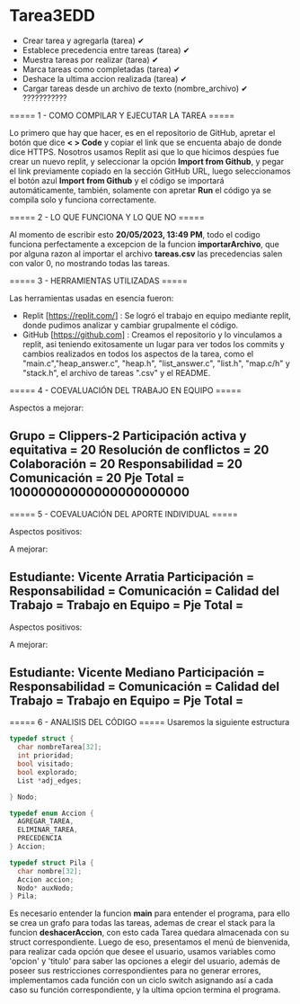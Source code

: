 # Tarea3EDD

- Crear tarea y agregarla (tarea) ✔
- Establece precedencia entre tareas (tarea) ✔
- Muestra tareas por realizar (tarea) ✔
- Marca tareas como completadas (tarea) ✔
- Deshace la ultima accion realizada (tarea) ✔
- Cargar tareas desde un archivo de texto (nombre_archivo) ✔ ???????????

===== 1 - COMO COMPILAR Y EJECUTAR LA TAREA =====

Lo primero que hay que hacer, es en el repositorio de GitHub, apretar el botón que dice **< > Code** y copiar el link que se encuenta abajo de donde dice HTTPS. Nosotros usamos Replit asi que lo que hicimos despúes fue crear un nuevo replit, y seleccionar la opción **Import from Github**, y pegar el link previamente copiado en la sección GitHub URL, luego seleccionamos el botón azul **Import from Github** y el código se importará automáticamente, también, solamente con apretar **Run** el código ya se compila solo y funciona correctamente.

===== 2 - LO QUE FUNCIONA Y LO QUE NO =====
  
Al momento de escribir esto **20/05/2023, 13:49 PM**, todo el codigo funciona perfectamente a excepcion de la funcion **importarArchivo**, que por alguna razon al importar el archivo **tareas.csv** las precedencias salen con valor 0, no mostrando todas las tareas.

===== 3 - HERRAMIENTAS UTILIZADAS =====

Las herramientas usadas en esencia fueron:

- Replit [https://replit.com/] : Se logró el trabajo en equipo mediante replit, donde pudimos analizar y cambiar grupalmente el código.
- GitHub [https://github.com] : Creamos el repositorio y lo vinculamos a replit, asi teniendo exitosamente un lugar para ver todos los commits y cambios realizados en todos los aspectos de la tarea, como el "main.c","heap_answer.c", "heap.h", "list_answer.c", "list.h", "map.c/h" y "stack.h", el archivo de tareas ".csv" y el README.


===== 4 - COEVALUACIÓN DEL TRABAJO EN EQUIPO =====

Aspectos a mejorar: 

Grupo = Clippers-2
  Participación activa y equitativa = 20
  Resolución de conflictos = 20
  Colaboración = 20
  Responsabilidad = 20
  Comunicación = 20
  Pje Total = 10000000000000000000000
----------------------------------------
  
===== 5 - COEVALUACIÓN DEL APORTE INDIVIDUAL =====


Aspectos positivos: 

A mejorar: 

Estudiante: Vicente Arratia
  Participación = 
  Responsabilidad = 
  Comunicación = 
  Calidad del Trabajo = 
  Trabajo en Equipo = 
  Pje Total = 
------------------------------

Aspectos positivos: 

A mejorar: 

Estudiante: Vicente Mediano
  Participación = 
  Responsabilidad = 
  Comunicación = 
  Calidad del Trabajo = 
  Trabajo en Equipo = 
  Pje Total = 
------------------------------


===== 6 - ANALISIS DEL CÓDIGO =====
Usaremos la siguiente estructura

````c
typedef struct {
  char nombreTarea[32];
  int prioridad;
  bool visitado;
  bool explorado;
  List *adj_edges;

} Nodo;

typedef enum Accion {
  AGREGAR_TAREA,
  ELIMINAR_TAREA,
  PRECEDENCIA
} Accion;

typedef struct Pila {
  char nombre[32];
  Accion accion;
  Nodo* auxNodo;
} Pila;
````
Es necesario entender la funcion **main** para entender el programa, para ello se crea un grafo para todas las tareas, ademas de crear el stack para la funcion **deshacerAccion**, con esto cada Tarea quedara almacenada con su struct correspondiente.
Luego de eso, presentamos el menú de bienvenida, para realizar cada opción que desee el usuario, usamos variables como 'opcion' y 'titulo' para saber las opciones a elegir del usuario, además de poseer sus restricciones correspondientes para no generar errores, implementamos cada función con un ciclo switch asignando así a cada caso su función correspondiente, y la ultima opcion termina el programa.
